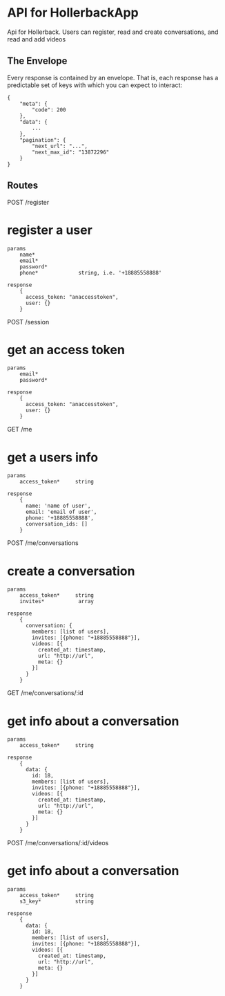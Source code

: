 API for HollerbackApp
=====================

Api for Hollerback.  Users can register, read and create conversations, and read and add videos


The Envelope
------------
Every response is contained by an envelope. That is, each response has a predictable set of keys with which you can expect to interact:

    {
        "meta": {
            "code": 200
        },
        "data": {
            ...
        },
        "pagination": {
            "next_url": "...",
            "next_max_id": "13872296"
        }
    }

Routes
------

POST /register
# register a user

    params
        name*
        email*
        password*
        phone*             string, i.e. '+18885558888'

    response
        {
          access_token: "anaccesstoken",
          user: {}
        }

POST /session
# get an access token

    params
        email*
        password*

    response
        {
          access_token: "anaccesstoken",
          user: {}
        }

GET /me
# get a users info

    params
        access_token*     string

    response
        {
          name: 'name of user',
          email: 'email of user',
          phone: '+18885558888',
          conversation_ids: []
        }


POST /me/conversations
# create a conversation

    params
        access_token*     string
        invites*           array

    response
        {
          conversation: {
            members: [list of users],
            invites: [{phone: "+18885558888"}],
            videos: [{
              created_at: timestamp,
              url: "http://url",
              meta: {}
            }]
          }
        }

GET /me/conversations/:id
# get info about a conversation

    params
        access_token*     string

    response
        {
          data: {
            id: 18,
            members: [list of users],
            invites: [{phone: "+18885558888"}],
            videos: [{
              created_at: timestamp,
              url: "http://url",
              meta: {}
            }]
          }
        }

POST /me/conversations/:id/videos
# get info about a conversation

    params
        access_token*     string
        s3_key*           string

    response
        {
          data: {
            id: 18,
            members: [list of users],
            invites: [{phone: "+18885558888"}],
            videos: [{
              created_at: timestamp,
              url: "http://url",
              meta: {}
            }]
          }
        }
